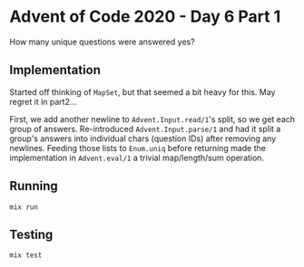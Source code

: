 # Advent of Code 2020 - Day 6 Part 1

How many unique questions were answered yes?

## Implementation

Started off thinking of `MapSet`, but that seemed a bit heavy for this. May
regret it in part2...

First, we add another newline to `Advent.Input.read/1`'s split, so we get each
group of answers. Re-introduced `Advent.Input.parse/1` and had it split a
group's answers into individual chars (question IDs) after removing any
newlines. Feeding those lists to `Enum.uniq` before returning made the
implementation in `Advent.eval/1` a trivial map/length/sum operation.

## Running

`mix run`

## Testing

`mix test`
